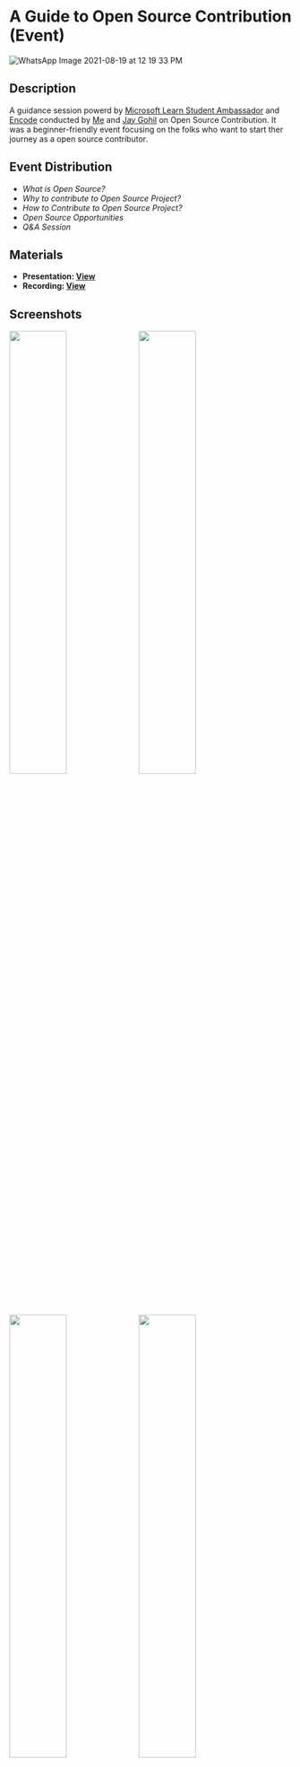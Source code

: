 # A Guide to Open Source Contribution (Event)
![WhatsApp Image 2021-08-19 at 12 19 33 PM](https://user-images.githubusercontent.com/59785863/130552827-86c2506c-9fec-4285-8f73-f300fa65327e.jpeg)

## Description
A guidance session powerd by <a href="https://studentambassadors.microsoft.com/">Microsoft Learn Student Ambassador</a> and <a href="http://encodepdeu.org/">Encode</a> conducted by <a href="https://studentambassadors.microsoft.com/en-US/profile/96496">Me</a> and <a href="https://studentambassadors.microsoft.com/en-US/profile/69904">Jay Gohil</a> on Open Source Contribution. It was a beginner-friendly event focusing on the folks who want to start ther journey as a open source contributor.

## Event Distribution
 - _What is Open Source?_
 - _Why to contribute to Open Source Project?_
 - _How to Contribute to Open Source Project?_
 - _Open Source Opportunities_
 - _Q&A Session_
  
## Materials
- **Presentation: <a href="https://docs.google.com/presentation/d/1IMupWs2KsW60BUscWakBnNmt5AtNGVd4/edit?usp=sharing&ouid=108493391751252568417&rtpof=true&sd=true">View</a>**
- **Recording: <a href="https://stdntpartners-my.sharepoint.com/:v:/g/personal/jay_patel_1_studentambassadors_com/Eal5qAnpeJlPgFPogfCHjW4BRSKWuIUcaVdQzPxg2ENiQw?e=coleM2">View</a>**

## Screenshots
<div>
<img src="https://user-images.githubusercontent.com/59785863/130553814-421f21c5-f6f9-4c1a-9f29-9ce0ae341cc3.png" width="45%"/>
<img src="https://user-images.githubusercontent.com/59785863/130553811-d9a0291f-580f-42ca-8aa2-3e4bafdac0de.png" width="45%"/>
<img src="https://user-images.githubusercontent.com/59785863/130553817-908398ec-922e-4dfa-b05d-8b19848d6b74.png" width="45%"/>
<img src="https://user-images.githubusercontent.com/59785863/130553822-b67fa93a-5608-41d9-9b97-ba78ef9aefbf.png" width="45%"/>
</div>
